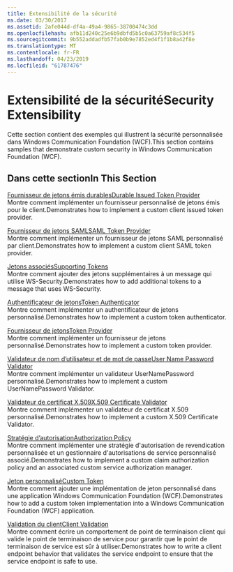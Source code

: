 ```yaml
---
title: Extensibilité de la sécurité
ms.date: 03/30/2017
ms.assetid: 2afe044d-df4a-49a4-9865-38700474c3dd
ms.openlocfilehash: afb11d240c25e6b9dbfd5b5c0a63759af8c534f5
ms.sourcegitcommit: 9b552addadfb57fab0b9e7852ed4f1f1b8a42f8e
ms.translationtype: MT
ms.contentlocale: fr-FR
ms.lasthandoff: 04/23/2019
ms.locfileid: "61787476"
---
```

# <a name="security-extensibility"></a><span data-ttu-id="13181-102">Extensibilité de la sécurité</span><span class="sxs-lookup"><span data-stu-id="13181-102">Security Extensibility</span></span>
<span data-ttu-id="13181-103">Cette section contient des exemples qui illustrent la sécurité personnalisée dans Windows Communication Foundation (WCF).</span><span class="sxs-lookup"><span data-stu-id="13181-103">This section contains samples that demonstrate custom security in Windows Communication Foundation (WCF).</span></span>  
  
## <a name="in-this-section"></a><span data-ttu-id="13181-104">Dans cette section</span><span class="sxs-lookup"><span data-stu-id="13181-104">In This Section</span></span>  
 [<span data-ttu-id="13181-105">Fournisseur de jetons émis durables</span><span class="sxs-lookup"><span data-stu-id="13181-105">Durable Issued Token Provider</span></span>](../../../../docs/framework/wcf/samples/durable-issued-token-provider.md)  
 <span data-ttu-id="13181-106">Montre comment implémenter un fournisseur personnalisé de jetons émis pour le client.</span><span class="sxs-lookup"><span data-stu-id="13181-106">Demonstrates how to implement a custom client issued token provider.</span></span>  
  
 [<span data-ttu-id="13181-107">Fournisseur de jetons SAML</span><span class="sxs-lookup"><span data-stu-id="13181-107">SAML Token Provider</span></span>](../../../../docs/framework/wcf/samples/saml-token-provider.md)  
 <span data-ttu-id="13181-108">Montre comment implémenter un fournisseur de jetons SAML personnalisé par client.</span><span class="sxs-lookup"><span data-stu-id="13181-108">Demonstrates how to implement a custom client SAML token provider.</span></span>  
  
 [<span data-ttu-id="13181-109">Jetons associés</span><span class="sxs-lookup"><span data-stu-id="13181-109">Supporting Tokens</span></span>](../../../../docs/framework/wcf/samples/supporting-tokens.md)  
 <span data-ttu-id="13181-110">Montre comment ajouter des jetons supplémentaires à un message qui utilise WS-Security.</span><span class="sxs-lookup"><span data-stu-id="13181-110">Demonstrates how to add additional tokens to a message that uses WS-Security.</span></span>  
  
 [<span data-ttu-id="13181-111">Authentificateur de jetons</span><span class="sxs-lookup"><span data-stu-id="13181-111">Token Authenticator</span></span>](../../../../docs/framework/wcf/samples/token-authenticator.md)  
 <span data-ttu-id="13181-112">Montre comment implémenter un authentificateur de jetons personnalisé.</span><span class="sxs-lookup"><span data-stu-id="13181-112">Demonstrates how to implement a custom token authenticator.</span></span>  
  
 [<span data-ttu-id="13181-113">Fournisseur de jetons</span><span class="sxs-lookup"><span data-stu-id="13181-113">Token Provider</span></span>](../../../../docs/framework/wcf/samples/token-provider.md)  
 <span data-ttu-id="13181-114">Montre comment implémenter un fournisseur de jetons personnalisé.</span><span class="sxs-lookup"><span data-stu-id="13181-114">Demonstrates how to implement a custom token provider.</span></span>  
  
 [<span data-ttu-id="13181-115">Validateur de nom d’utilisateur et de mot de passe</span><span class="sxs-lookup"><span data-stu-id="13181-115">User Name Password Validator</span></span>](../../../../docs/framework/wcf/samples/user-name-password-validator.md)  
 <span data-ttu-id="13181-116">Montre comment implémenter un validateur UserNamePassword personnalisé.</span><span class="sxs-lookup"><span data-stu-id="13181-116">Demonstrates how to implement a custom UserNamePassword Validator.</span></span>  
  
 [<span data-ttu-id="13181-117">Validateur de certificat X.509</span><span class="sxs-lookup"><span data-stu-id="13181-117">X.509 Certificate Validator</span></span>](../../../../docs/framework/wcf/samples/x-509-certificate-validator.md)  
 <span data-ttu-id="13181-118">Montre comment implémenter un validateur de certificat X.509 personnalisé.</span><span class="sxs-lookup"><span data-stu-id="13181-118">Demonstrates how to implement a custom X.509 Certificate Validator.</span></span>  
  
 [<span data-ttu-id="13181-119">Stratégie d’autorisation</span><span class="sxs-lookup"><span data-stu-id="13181-119">Authorization Policy</span></span>](../../../../docs/framework/wcf/samples/authorization-policy.md)  
 <span data-ttu-id="13181-120">Montre comment implémenter une stratégie d'autorisation de revendication personnalisée et un gestionnaire d'autorisations de service personnalisé associé.</span><span class="sxs-lookup"><span data-stu-id="13181-120">Demonstrates how to implement a custom claim authorization policy and an associated custom service authorization manager.</span></span>  
  
 [<span data-ttu-id="13181-121">Jeton personnalisé</span><span class="sxs-lookup"><span data-stu-id="13181-121">Custom Token</span></span>](../../../../docs/framework/wcf/samples/custom-token.md)  
 <span data-ttu-id="13181-122">Montre comment ajouter une implémentation de jeton personnalisé dans une application Windows Communication Foundation (WCF).</span><span class="sxs-lookup"><span data-stu-id="13181-122">Demonstrates how to add a custom token implementation into a Windows Communication Foundation (WCF) application.</span></span>  
  
 [<span data-ttu-id="13181-123">Validation du client</span><span class="sxs-lookup"><span data-stu-id="13181-123">Client Validation</span></span>](../../../../docs/framework/wcf/samples/client-validation.md)  
 <span data-ttu-id="13181-124">Montre comment écrire un comportement de point de terminaison client qui valide le point de terminaison de service pour garantir que le point de terminaison de service est sûr à utiliser.</span><span class="sxs-lookup"><span data-stu-id="13181-124">Demonstrates how to write a client endpoint behavior that validates the service endpoint to ensure that the service endpoint is safe to use.</span></span>
